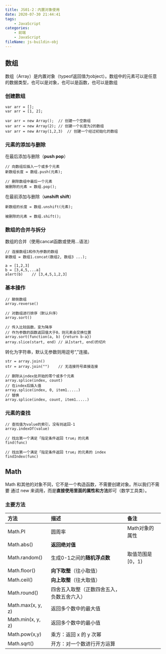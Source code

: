 ```yaml
---
title: JS01-2：内置对象使用
date: 2020-07-30 21:44:41
tags:
	- JavaScript
categories:
	- 前端
	- JavaScript
fileName: js-buildin-obj
---
```




## 数组

数组（Array）是内置对象（typeof返回值为object）。数组中的元素可以是任意的数据类型，也可以是对象，也可以是函数，也可以是数组

### 创建数组

```
var arr = [];
var arr = [1, 2];

var arr = new Array();	// 创建一个空数组
var arr = new Array(2);	// 创建一个长度为2的数组
var arr = new Array(1,2,3)	// 创建一个经过初始化的数组
```

### 元素的添加与删除

在最后添加与删除（**push  pop**）

```
// 向数组后插入一个或多个元素
新数组长度 = 数组.push(元素);

// 删除数组中最后一个元素
被删除的元素 = 数组.pop();
```

在最前添加与删除（**unshift  shift**）

```
新数组的长度 = 数组.unshift(元素);

被删除的元素 = 数组.shift();
```

### 数组的合并与拆分

数组的合并（使用cancat函数或使用...语法）

```
// 连接数组1和作为参数的数组
新数组 = 数组1.concat(数组2, 数组3 ...);
```

```
a = [1,2,3]
b = [3,4,5,...a]
alert(b)	// [3,4,5,1,2,3]
```



### 基本操作

```
// 颠倒数组
array.reverse()	

// 对数组进行排序（默认升序）
array.sort()

// 传入比较函数，变为降序
// 作为参数的函数返回值大于0，则元素会交换位置
array.sort(function(a, b) {return b-a})
array.slice(start, end)	// 从[start, end)的切片
```



转化为字符串，默认无参数则用逗号“,”连接。

```
str = array.join()
str = array.join("")	// 无连接符号直接连接
```



```
// 删除从index处开始的零个或多个元素
array.splice(index, count)
// 在index后插入值
array.splice(index, 0, item1.....)
// 替换
array.splice(index, count, item1.....)
```

### 元素的查找

```
// 查找值为value的索引，没有则返回-1
array.indexOf(value)

// 找出第一个满足「指定条件返回 true」的元素
find(func)

// 找出第一个满足「指定条件返回 true」的元素的 index
findIndex(func)
```



## Math

Math 和其他的对象不同，它不是一个构造函数，不需要创建对象。所以我们不需要 通过 new 来调用，而是**直接使用里面的属性和方法**即可（数学工具类）。

### 主要方法

| 方法              | 描述                                       | 备注              |
| :---------------- | :----------------------------------------- | :---------------- |
| Math.PI           | 圆周率                                     | Math对象的属性    |
| Math.abs()        | **返回绝对值**                             |                   |
| Math.random()     | 生成0-1之间的**随机浮点数**                | 取值范围是 [0，1) |
| Math.floor()      | **向下取整**（往小取值）                   |                   |
| Math.ceil()       | **向上取整**（往大取值）                   |                   |
| Math.round()      | 四舍五入取整（正数四舍五入，负数五舍六入） |                   |
| Math.max(x, y, z) | 返回多个数中的最大值                       |                   |
| Math.min(x, y, z) | 返回多个数中的最小值                       |                   |
| Math.pow(x,y)     | 乘方：返回 x 的 y 次幂                     |                   |
| Math.sqrt()       | 开方：对一个数进行开方运算                 |                   |





